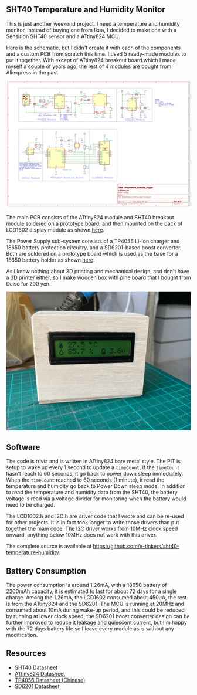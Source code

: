 ## SHT40 Temperature and Humidity Monitor
This is just another weekend project. I need a temperature and humidity monitor, instead of buying one from Ikea, I decided to make one with a Sensirion SHT40 sensor and a ATtiny824 MCU. 

Here is the schematic, but I didn't create it with each of the components and a custom PCB from scratch this time. I used 5 ready-made modules to put it together. With except of ATtiny824 breakout board which I made myself a couple of years ago, the rest of 4 modules are bought from Aliexpress in the past.

!["Schematic of SHT40-based temperature and humidity monitor"](images/temperature_humidity_minitor_schematic.png)

The main PCB consists of the ATtiny824 module and SHT40 breakout module soldered on a prototype board, and then mounted on the back of LCD1602 display module as shown [here](images/main_pcb_mounted_on_back_of_LCD1602.png). 

The Power Supply sub-system consists of a TP4056 Li-Ion charger and 18650 battery protection circuitry, and a SD6201-based boost converter. Both are soldered on a prototype board which is used as the base for a 18650 battery holder as shown [here](images/TP4056_and_SD6201_mounted_on_back_of_18650_battery_holder.png).

As I know nothing about 3D printing and mechanical design, and don't have a 3D printer either, so I make wooden box with pine board that I bought from Daiso for 200 yen.

!["final assembly in a pine wooden box"](images/temperature_humidity_monitor_in_finishing_wood_box.png)

## Software
The code is trivia and is written in ATtiny824 bare metal style. The PIT is setup to wake up every 1 second to update a `timeCount`, if the `timeCount` hasn't reach to 60 seconds, it go back to power down sleep immediately. When the `timeCount` reached to 60 seconds (1 minute), it read the temperature and humidity go back to Power Down sleep mode. In addition to read the temperature and humidity data from the SHT40, the battery voltage is read via a voltage divider for monitoring when the battery would need to be charged.

The LCD1602.h and I2C.h are driver code that I wrote and can be re-used for other projects. It is in fact took longer to write those drivers than put together the main code. The I2C driver works from 10MHz clock speed onward, anything below 10MHz does not work with this driver.

The complete source is available at https://github.com/e-tinkers/sht40-temperature-humidity.

## Battery Consumption
The power consumption is around 1.26mA, with a 18650 battery of 2200mAh capacity, it is estimated to last for about 72 days for a single charge. Among the 1.26mA, the LCD1602 consumed about 450uA, the rest is from the ATtiny824 and the SD6201. The MCU is running at 20MHz and consumed about 10mA during wake-up period, and this could be reduced by running at lower clock speed, the SD6201 boost converter design can be further improved to reduce it leakage and quiescent current, but I'm happy with the 72 days battery life so I leave every module as is without any modification.

## Resources
- [SHT40 Datasheet](https://sensirion.com/media/documents/33FD6951/6555C40E/Sensirion_Datasheet_SHT4x.pdf)
- [ATtiny824 Datasheet](https://ww1.microchip.com/downloads/aemDocuments/documents/MCU08/ProductDocuments/DataSheets/ATtiny424-426-427-824-826-827-DataSheet-DS40002311B.pdf)
- [TP4056 Datasheet (Chinese)](http://www.tp-asic.com/res/tp-asic/pdres/201802/TP4056X.pdf)
- [SD6201 Datasheet](https://www.lcsc.com/datasheet/lcsc_datasheet_1804250821_SHOUDING-SD6201-AF_C171633.pdf)


